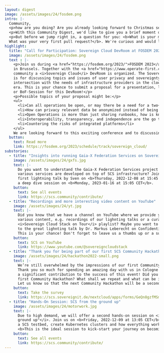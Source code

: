 ```yaml
---
layout: digest
image: /assets/images/24/fosdem.png
intro: |-
  Community,
  <p>how are you doing? Are you already looking forward to Christmas season or totaly stressed out due to end-of-the-year rushes?</p>
  <p>With this Community Digest, we'd like to give you a brief moment of joy and highlight some exciting events within our community!</p>
  <p>But before we jump right in, a question for you: <b>What is your motivation to contribute to Open Source and when did you start?
  What was your very first pull request?</b>. We're curious and would love to hear from you. Just reply to this mail and let us know. 🤗
highlight:
  title: "Call for Participation: Sovereign Cloud DevRoom at FOSDEM 2023"
  image: /assets/images/24/fosdem.png
  text : |-
    <p>Join us during <a href="https://fosdem.org/2023/">FOSDEM 2023</a> on February 4th and 5th
    in Brussels. Together with the <a href="https://www.operate-first.cloud/">Operate First</a>
    community a <i>Sovereign Cloud</i> DevRoom is organized. The Sovereign Cloud DevRoom
    is for discussing topics and issues of user privacy and sovereignty and the
    intersection with the needs of infrastructure providers in the cloud computing
    era. This is your chance to submit a proposal for a presentation, lightning talk
    or BoF-Session for this DevRoom!</p>
    <p>Possible topics of your proposal might be:</p>
    <ul>
      <li>Can all operations be open, or may there be a need for a two+ tier openness (country specific laws or company secrets)?</li>
      <li>How can privacy relevant data be anonymized instead of being deleted, without losing the useful information?</li>
      <li>Open Operations is more than just sharing runbooks, how is knowledge shared and fostered best across organizations?<li>
      <li>Interoperability, transparency, and independence are the go to goals, what can be accepted on our way until we are there?</li>
      <li>Countering the risks of integrated platforms</li>
    </ul>
    We are looking forward to this exciting conference and to discussing Open Operations and digital sovereignty with you!
  button:
    text: Read more
    link: https://fosdem.org/2023/schedule/track/sovereign_cloud/
substories:
  - title: "Insights into running Gaia-X Federation Services on Sovereign Cloud Stack"
    image: /assets/images/24/gxfs.jpg
    text: |-
      Do you want to understand the Gaia-X Federation Services project and how the
      various services are developed on top of SCS infrastructure? Join us during a
      first lightning talk by Sven on <b>Thursday, 2022-12-08 at 15:45 CET</b> and during
      a deep dive session on <b>Monday, 2023-01-16 at 15:05 CET</b>.
    button:
      text: See all events
      link: https://scs.community/contribute/
  - title: "Recordings and more interesting video content on YouTube"
    image: /assets/images/24/yt.jpg
    text: |-
      Did you know that we have a channel on YouTube where we provide you with
      various content, e.g. recordings of our lighnting talks or a curated
      <i>Sovereign Cloud Stack on Tour</i> playlist? Maybe you want to listen again
      to the great lighnting talk by Dr. Markus Leberecht on Confidential Computing?
      This is your chance! Don't forget to leave us a thumbs up or a subscription!
    button:
      text: SCS on YouTube
      link: https://www.youtube.com/@sovereigncloudstack
  - title: "Thank you for being part of our first SCS Community Hackathon"
    image: /assets/images/24/hackathon2022-small.png
    text: |-
      We’re still overwhelmed by the impressions of our first Community Hackathon.
      Thank you so much for spending an amazing day with us in Cologne and making
      a significant contribution to the success of this event! Did you enjoy our
      first Community Hackathon? What shall we repeat and what can be improved?
      Let us know so that the next Community Hackathon will be a second blast!
    button:
      text: Take the survey
      link: https://scs.sovereignit.de/nextcloud/apps/forms/GeQn8gzfMSmZ4dFZ
  - title: "Hands-On Session: SCS from the ground up"
    image: /assets/images/24/motorwork.jpg
    text: |-
      Due to high demand, we will offer a second hands-on session on <i>"SCS from the
      ground up"</i>. Join us on <b>Friday, 2022-12-09 at 13:05 CET</b> and learn how to deploy
      a SCS testbed, create Kubernetes clusters and how everything works nicely together.
      <b>This is the ideal session to kick-start your journey on becoming a SCS-afficiando!</b>
    button:
      text: See all events
      link: https://scs.community/contribute/
---
```

